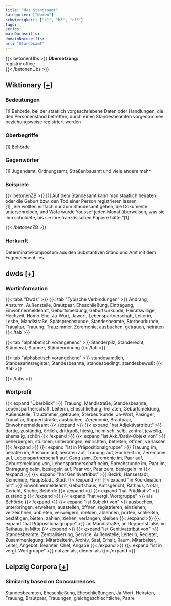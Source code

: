 ```yaml
---
title: "das Standesamt"
kategorien: ["Nomen"]
schwierigkeit: ["k1", "h3", "r13"]
tags:
series:
mainDornseiffs:
domainDornseiffs:
url: "Standesamt"
---
```


{{< betonenÜbs >}}
**Übersetzung:**  
registry office  
{{< /betonenÜbs >}}

## Wiktionary [[+](https://de.wiktionary.org/wiki/Standesamt)]

### Bedeutungen
[1] Behörde, bei der staatlich vorgeschriebene Daten oder Handlungen, die den Personenstand betreffen, durch einen Standesbeamten vorgenommen beziehungsweise registriert werden  

### Oberbegriffe
[1] Behörde  

### Gegenwörter
[1] Jugendamt, Ordnungsamt, Straßenbauamt und viele andere mehr  

### Beispiele
{{< betonenZB >}}
[1] Auf dem Standesamt kann man staatlich heiraten oder die Geburt bzw. den Tod einer Person registrieren lassen.  
[1] „Sie wollten einfach nur zum Standesamt gehen, die Dokumente unterschreiben, und Wafa würde Youssef jeden Monat überweisen, was sie ihm schuldete, bis sie ihre französischen Papiere hätte.“[1]  

{{< /betonenZB >}}
### Herkunft
Determinativkompositum aus den Substantiven Stand und Amt mit dem Fugenelement -es  



## dwds [[+](https://www.dwds.de/wb/Standesamt)]

### Wortinformation
{{< tabs "Dwds" >}}
{{< tab "Typische Verbindungen" >}}
Andrang, Ansturm, Außenstelle, Brautpaar, Eheschließung, Eintragung, Einwohnermeldeamt, Geburtsmeldung, Geburtsurkunde, Heiratswillige, Hochzeit, Homo-Ehe, Ja-Wort, Jawort, Lebenspartnerschaft, Leiterin, Lesbe, Mandlstraße, Spätsprechstunde, Standesbeamte, Sterbeurkunde, Traualtar, Trauung, Trauzimmer, Zeremonie, ausbuchen, getrauen, heiraten
{{< /tab >}}

{{< tab "alphabetisch vorangehend" >}}
Ständerpilz, Ständerecht, Ständerat, Stander, Ständeordnung
{{< /tab >}}

{{< tab "alphabetisch vorangehend" >}}
standesamtlich, Standesamtsregister, Standesbeamte, standesbedingt, standesbewußt
{{< /tab >}}

{{< /tabs >}}

### Wortprofil
{{< expand "Überblick" >}} Trauung, Mandlstraße, Standesbeamte, Lebenspartnerschaft, Leiterin, Eheschließung, heiraten, Geburtsmeldung, Außenstelle, Trauzimmer, getrauen, Sterbeurkunde, Ja-Wort, Pasinger, Traualtar, Ruppertstraße, ausbuchen, Zeremonie, Brautpaar, Einwohnermeldeamt {{< /expand >}}
{{< expand "hat Adjektivattribut" >}} dortig, zuständig, örtlich, drittgroß, hiesig, heimisch, selb, zentral, jeweilig, ehemalig, schön {{< /expand >}}
{{< expand "ist Akk./Dativ-Objekt von" >}} beherbergen, stürmen, unterbringen, einrichten, betreten, öffnen, verlassen {{< /expand >}}
{{< expand "ist in Präpositionalgruppe" >}} Trauung im, heiraten im, Ansturm auf, heiraten auf, Trauung auf, Hochzeit im, Zeremonie auf, Lebenspartnerschaft auf, Gang zum, Zeremonie im, Paar auf, Geburtsmeldung von, Lebenspartnerschaft beim, Sprechstunde im, Paar im, Eintragung beim, besiegeln auf, Paar vor, Paar zum, besiegeln im {{< /expand >}}
{{< expand "hat Genitivattribut" >}} Bezirk, Hansestadt, Gemeinde, Hauptstadt, Stadt {{< /expand >}}
{{< expand "in Koordination mit" >}} Einwohnermeldeamt, Geburtshaus, Amtsgericht, Rathaus, Notar, Gericht, Kirche, Behörde {{< /expand >}}
{{< expand "hat Prädikativ" >}} zuständig {{< /expand >}}
{{< expand "hat vergl. Wortgruppe" >}} als Behörde {{< /expand >}}
{{< expand "ist Subjekt von" >}} ausbuchen, unterbringen, erweitern, ausstellen, öffnen, registrieren, einziehen, verzeichnen, anbieten, verweigern, melden, ablehnen, prüfen, schließen, bestätigen, bieten, zählen, ziehen, verlangen, bleiben {{< /expand >}}
{{< expand "hat Präpositionalgruppe" >}} an Mandlstraße, an Ruppertstraße, im Rathaus, in Mitte {{< /expand >}}
{{< expand "ist Genitivattribut von" >}} Standesbeamte, Zentralisierung, Service, Außenstelle, Leiterin, Register, Zusammenlegung, Mitarbeiterin, Archiv, Saal, Erhalt, Raum, Mitarbeiter, Leiter, Angebot, Beamter, Chef, Angabe {{< /expand >}}
{{< expand "ist in vergl. Wortgruppe" >}} nutzen als, dienen als {{< /expand >}}

## Leipzig Corpora [[+](https://corpora.uni-leipzig.de/en/res?word=Standesamt&corpusId=deu_newscrawl-public_2018)]


### Similarity based on Cooccurrences
Standesbeamten, Eheschließung, Eheschließungen, Ja-Wort, Heiraten, Trauung, Brautpaar, Trauungen, gleichgeschlechtliche, Paare

